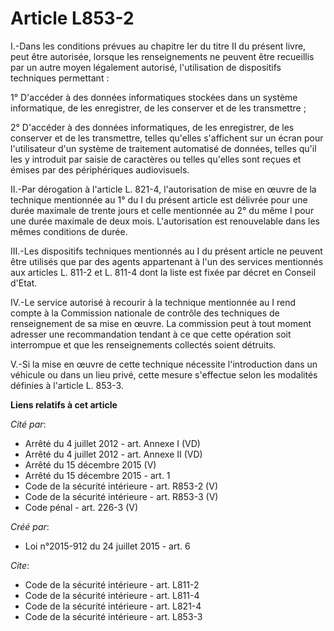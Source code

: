 # Article L853-2

I.-Dans les conditions prévues au chapitre Ier du titre II du présent livre, peut être autorisée, lorsque les renseignements
ne peuvent être recueillis par un autre moyen légalement autorisé, l'utilisation de dispositifs techniques permettant : 

1° D'accéder à des données informatiques stockées dans un système informatique, de les enregistrer, de les conserver et de
les transmettre ; 

2° D'accéder à des données informatiques, de les enregistrer, de les conserver et de les transmettre, telles qu'elles
s'affichent sur un écran pour l'utilisateur d'un système de traitement automatisé de données, telles qu'il les y introduit
par saisie de caractères ou telles qu'elles sont reçues et émises par des périphériques audiovisuels. 

II.-Par dérogation à l'article L. 821-4, l'autorisation de mise en œuvre de la technique mentionnée au 1° du I du présent
article est délivrée pour une durée maximale de trente jours et celle mentionnée au 2° du même I pour une durée maximale de
deux mois. L'autorisation est renouvelable dans les mêmes conditions de durée. 

III.-Les dispositifs techniques mentionnés au I du présent article ne peuvent être utilisés que par des agents appartenant à
l'un des services mentionnés aux articles L. 811-2 et L. 811-4 dont la liste est fixée par décret en Conseil d'Etat. 

IV.-Le service autorisé à recourir à la technique mentionnée au I rend compte à la Commission nationale de contrôle des
techniques de renseignement de sa mise en œuvre. La commission peut à tout moment adresser une recommandation tendant à ce
que cette opération soit interrompue et que les renseignements collectés soient détruits. 

V.-Si la mise en œuvre de cette technique nécessite l'introduction dans un véhicule ou dans un lieu privé, cette mesure
s'effectue selon les modalités définies à l'article L. 853-3.

**Liens relatifs à cet article**

_Cité par_:

  - Arrêté du 4 juillet 2012 - art. Annexe I (VD)
  - Arrêté du 4 juillet 2012 - art. Annexe II (VD)
  - Arrêté du 15 décembre 2015 (V)
  - Arrêté du 15 décembre 2015 - art. 1
  - Code de la sécurité intérieure - art. R853-2 (V)
  - Code de la sécurité intérieure - art. R853-3 (V)
  - Code pénal - art. 226-3 (V)

_Créé par_:

  - Loi n°2015-912 du 24 juillet 2015 - art. 6

_Cite_:

  - Code de la sécurité intérieure - art. L811-2
  - Code de la sécurité intérieure - art. L811-4
  - Code de la sécurité intérieure - art. L821-4
  - Code de la sécurité intérieure - art. L853-3

